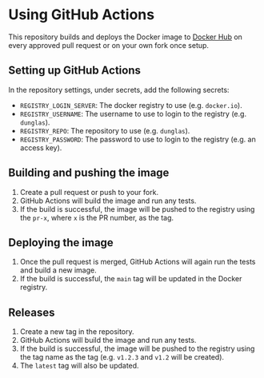 # Using GitHub Actions

This repository builds and deploys the Docker image to [Docker Hub](https://hub.docker.com/r/dunglas/frankenphp) on
every approved pull request or on your own fork once setup.

## Setting up GitHub Actions

In the repository settings, under secrets, add the following secrets:

- `REGISTRY_LOGIN_SERVER`: The docker registry to use (e.g. `docker.io`).
- `REGISTRY_USERNAME`: The username to use to login to the registry (e.g. `dunglas`).
- `REGISTRY_REPO`: The repository to use (e.g. `dunglas`).
- `REGISTRY_PASSWORD`: The password to use to login to the registry (e.g. an access key).

## Building and pushing the image

1. Create a pull request or push to your fork.
2. GitHub Actions will build the image and run any tests.
3. If the build is successful, the image will be pushed to the registry using the `pr-x`, where `x` is the PR number, as the tag.

## Deploying the image

1. Once the pull request is merged, GitHub Actions will again run the tests and build a new image.
2. If the build is successful, the `main` tag will be updated in the Docker registry.

## Releases

1. Create a new tag in the repository.
2. GitHub Actions will build the image and run any tests.
3. If the build is successful, the image will be pushed to the registry using the tag name as the tag (e.g. `v1.2.3` and `v1.2` will be created).
4. The `latest` tag will also be updated.